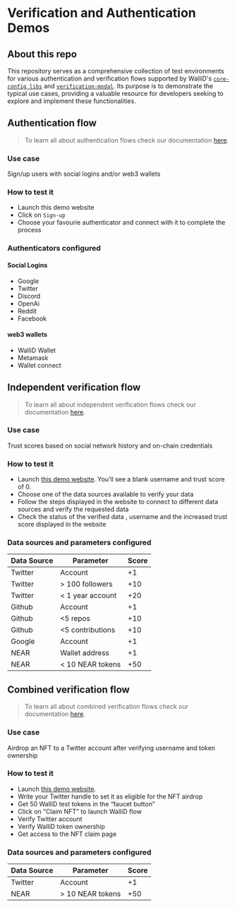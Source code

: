 # Verification and Authentication Demos

## About this repo

This repository serves as a comprehensive collection of test environments for various authentication and verification flows supported by WalliD's [`core-config libs`](https://github.com/walliDprotocol/core-config) and [`verification-modal`](https://github.com/walliDprotocol/verification-modal). Its purpose is to demonstrate the typical use cases, providing a valuable resource for developers seeking to explore and implement these functionalities.

## Authentication flow
> To learn all about authentication flows check our documentation [here](https://docs.wallid.io/config-dashboard/authentication).

### Use case

Sign/up users with social logins and/or web3 wallets

### How to test it

- Launch this demo website
- Click on `Sign-up`
- Choose your favourie authenticator and connect with it to complete the process 

### Authenticators configured

#### Social Logins
- Google
- Twitter
- Discord
- OpenAi
- Reddit
- Facebook
#### web3 wallets
- WalliD Wallet
- Metamask
- Wallet connect
 
## Independent verification flow
>To learn all about independent verification flows check our documentation [here](https://docs.wallid.io/config-dashboard/data-verification).

### Use case

Trust scores based on social network history and on-chain credentials

### How to test it

- Launch [this demo website](https://verification-sdk-demo-webapp.herokuapp.com). You’ll see a blank username and trust score of 0. 
- Choose one of the data sources available to verify your data
- Follow the steps displayed in the website to connect to different data sources and verify the requested data
- Check the status of the verified data , username and the increased trust score displayed in the website

### Data sources and parameters configured


| Data Source | Parameter          | Score |
|----------|-----------------------|--------|
| Twitter  | Account               | +1     |
| Twitter  | > 100 followers       | +10    |
| Twitter  | < 1 year account      | +20    |
| Github   | Account               | +1     |
| Github   | <5 repos              | +10    |
| Github   | <5 contributions      | +10    |
| Google   | Account               | +1     |
| NEAR     | Wallet address        | +1     |
| NEAR     | < 10 NEAR tokens      | +50    |



## Combined verification flow
>To learn all about combined verification flows check our documentation [here](https://docs.wallid.io/config-dashboard/data-verification).

### Use case

Airdrop an NFT to a Twitter account after verifying username and token ownership 

### How to test it

- Launch [this demo website](https://wallid-demo-celo.herokuapp.com/). 
- Write your Twitter handle to set it as eligible for the NFT airdrop
- Get 50 WalliD test tokens in the “faucet button”
- Click on “Claim NFT” to launch WalliD flow
- Verify Twitter account
- Verify WalliD token  ownership
- Get access to the NFT claim page

### Data sources and parameters configured

| Data Source | Parameter          | Score |
|----------|-----------------------|--------|
| Twitter  | Account               | +1     |
| NEAR | > 10 NEAR tokens          | +50    |









